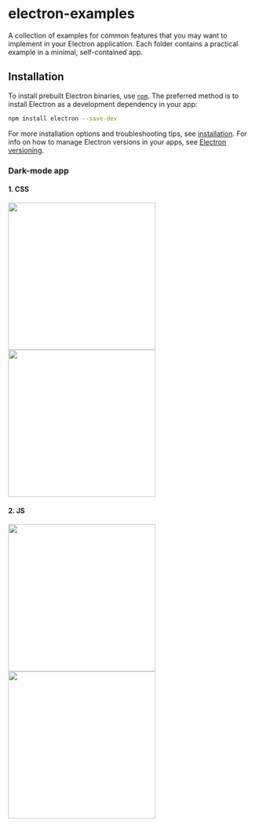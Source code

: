 # electron-examples
A collection of examples for common features that you may want to implement in your Electron application. Each folder contains a practical example in a minimal, self-contained app.

## Installation

To install prebuilt Electron binaries, use [`npm`](https://docs.npmjs.com/).
The preferred method is to install Electron as a development dependency in your
app:

```sh
npm install electron --save-dev
```

For more installation options and troubleshooting tips, see
[installation](docs/tutorial/installation.md). For info on how to manage Electron versions in your apps, see
[Electron versioning](docs/tutorial/electron-versioning.md).


### Dark-mode app
#### 1. CSS

<img src="https://user-images.githubusercontent.com/110620707/219535946-845a02dd-c77f-4cc9-93d2-7543a89b85f8.png" width="300" height="300">

<img src="https://user-images.githubusercontent.com/110620707/219535970-a456f2ae-79e9-4bd6-b223-0e0af81c3f0b.png" width="300" height="300">

#### 2. JS

<img src="https://user-images.githubusercontent.com/110620707/219535474-85d21317-5485-45f0-a3b3-46aad9a0fd0f.png" width="300" height="300">

<img src="https://user-images.githubusercontent.com/110620707/219535504-05974089-dd95-4ae7-b9ab-22e60e81ab79.png" width="300" height="300">



